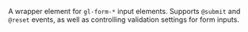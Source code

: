 A wrapper element for `gl-form-*` input elements. Supports `@submit` and `@reset` events, as well as
controlling validation settings for form inputs.
